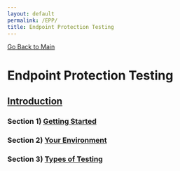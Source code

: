 ```yaml
---
layout: default
permalink: /EPP/
title: Endpoint Protection Testing
---
```

[Go Back to Main](https://pinktangent.github.io)

# Endpoint Protection Testing #

## [Introduction](https://pinktangent.github.io/EPP/intro/) ##

### Section 1) [Getting Started](https://pinktangent.github.io/EPP/section1/) ### 

### Section 2) [Your Environment](https://pinktangent.github.io/EPP/section2/) ### 

### Section 3) [Types of Testing](https://pinktangent.github.io/EPP/section3/) ### 

